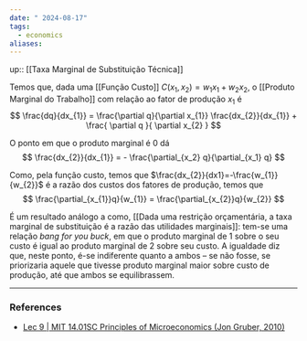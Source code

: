 ```yaml
---
date: " 2024-08-17"
tags:
  - economics
aliases:
---
```


up:: [[Taxa Marginal de Substituição Técnica]]

Temos que, dada uma [[Função Custo]] $C(x_{1},x_{2}) = w_{1}x_{1} + w_{2}x_{2}$, o [[Produto Marginal do Trabalho]] com relação ao fator de produção $x_{1}$ é
$$
\frac{dq}{dx_{1}} = \frac{\partial q}{\partial x_{1}} \frac{dx_{2}}{dx_{1}} + \frac{ \partial q }{ \partial x_{2} }  
$$

O ponto em que o produto marginal é $0$ dá
$$
\frac{dx_{2}}{dx_{1}} = - \frac{\partial_{x_2} q}{\partial_{x_1} q}
$$

Como, pela função custo, temos que $\frac{dx_{2}}{dx1}=-\frac{w_{1}}{w_{2}}$ é a razão dos custos dos fatores de produção, temos que
$$
\frac{\partial_{x_{1}}q}{w_{1}} = \frac{\partial_{x_{2}}q}{w_{2}}
$$

É um resultado análogo a como, [[Dada uma restrição orçamentária, a taxa marginal de substituição é a razão das utilidades marginais]]: tem-se uma relação *bang for you buck*, em que o produto marginal de $1$ sobre o seu custo é igual ao produto marginal de $2$ sobre seu custo. A igualdade diz que, neste ponto, é-se indiferente quanto a ambos – se não fosse, se priorizaria aquele que tivesse produto marginal maior sobre custo de produção, até que ambos se equilibrassem.

---
### References
- [Lec 9 | MIT 14.01SC Principles of Microeconomics (Jon Gruber, 2010)](https://www.youtube.com/watch?v=Q4iKuKAjzK0&list=PL61533C166E8B0028&index=10)
